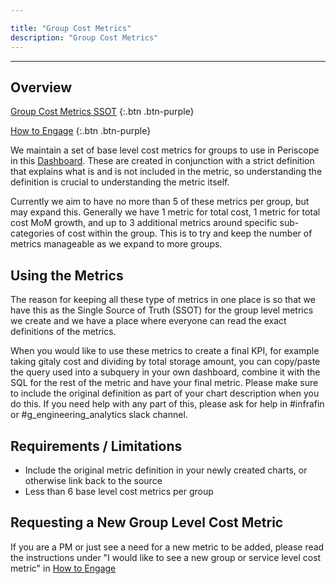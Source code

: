 ```yaml
---

title: "Group Cost Metrics"
description: "Group Cost Metrics"
---
```









---

## Overview

[Group Cost Metrics SSOT](https://app.periscopedata.com/app/gitlab/744908/Group-GCP-Cost-PI's)
{:.btn .btn-purple}

[How to Engage](/handbook/engineering/infrastructure/cost-management/how-to-engage)
{:.btn .btn-purple}

We maintain a set of base level cost metrics for groups to use in Periscope in this [Dashboard](https://app.periscopedata.com/app/gitlab/744908/Infrafin-Base-Cost-Metric-SSOT---Groups). These are created in conjunction with a strict definition that explains what is and is not included in the metric, so understanding the definition is crucial to understanding the metric itself.

Currently we aim to have no more than 5 of these metrics per group, but may expand this. Generally we have 1 metric for total cost, 1 metric for total cost MoM growth, and up to 3 additional metrics around specific sub-categories of cost within the group. This is to try and keep the number of metrics manageable as we expand to more groups.

## Using the Metrics

The reason for keeping all these type of metrics in one place is so that we have this as the Single Source of Truth (SSOT) for the group level metrics we create and we have a place where everyone can read the exact definitions of the metrics.

When you would like to use these metrics to create a final KPI, for example taking gitaly cost and dividing by total storage amount, you can copy/paste the query used into a subquery in your own dashboard, combine it with the SQL for the rest of the metric and have your final metric. Please make sure to include the original definition as part of your chart description when you do this. If you need help with any part of this, please ask for help in #infrafin or #g_engineering_analytics slack channel.

## Requirements / Limitations

- Include the original metric definition in your newly created charts, or otherwise link back to the source
- Less than 6 base level cost metrics per group

## Requesting a New Group Level Cost Metric

If you are a PM or just see a need for a new metric to be added, please read the instructions under "I would like to see a new group or service level cost metric" in [How to Engage](/handbook/engineering/infrastructure/cost-management/how-to-engage)
